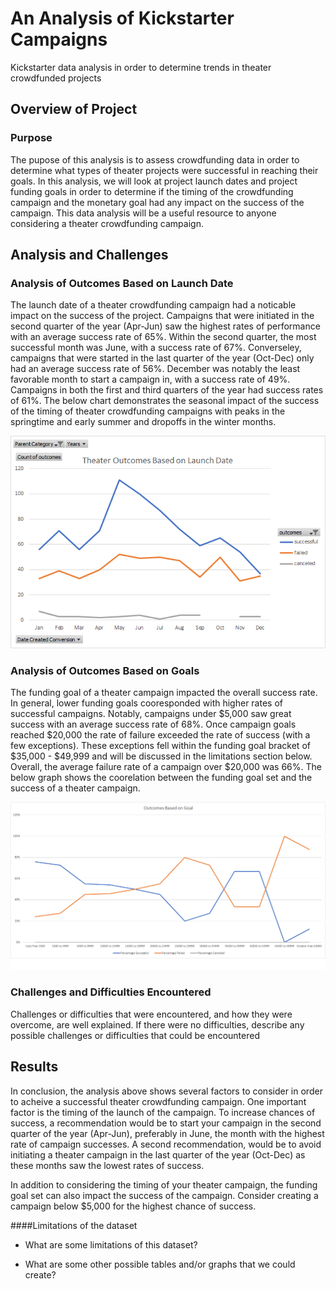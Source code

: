 # An Analysis of Kickstarter Campaigns
Kickstarter data analysis in order to determine trends in theater crowdfunded projects

## Overview of Project

### Purpose
The pupose of this analysis is to assess crowdfunding data in order to determine what types of theater projects were successful in reaching their goals.  In this analysis, we will look at project launch dates and project funding goals in order to determine if the timing of the crowdfunding campaign and the monetary goal had any impact on the success of the campaign. This data analysis will be a useful resource to anyone considering a theater crowdfunding campaign.  

## Analysis and Challenges

### Analysis of Outcomes Based on Launch Date
The launch date of a theater crowdfunding campaign had a noticable impact on the success of the project. Campaigns that were initiated in the second quarter of the year (Apr-Jun) saw the highest rates of performance with an average success rate of 65%.  Within the second quarter, the most successful month was June, with a success rate of 67%. Converseley, campaigns that were started in the last quarter of the year (Oct-Dec) only had an average success rate of 56%.  December was notably the least favorable month to start a campaign in, with a success rate of 49%.  Campaigns in both the first and third quarters of the year had success rates of 61%.  The below chart demonstrates the seasonal impact of the success of the timing of theater crowdfunding campaigns with peaks in the springtime and early summer and dropoffs in the winter months. 

![Theater_Outcomes_vs_Launch.png](Resources/Theater_Outcomes_vs_Launch.png)


### Analysis of Outcomes Based on Goals
The funding goal of a theater campaign impacted the overall success rate.  In general, lower funding goals cooresponded with higher rates of successful campaigns. Notably, campaigns under $5,000 saw great success with an average success rate of 68%. Once campaign goals reached $20,000 the rate of failure exceeded the rate of success (with a few exceptions).  These exceptions fell within the funding goal bracket of $35,000 - $49,999 and will be discussed in the limitations section below.  Overall, the average failure rate of a campaign over $20,000 was 66%. The below graph shows the coorelation between the funding goal set and the success of a theater campaign. 

![Outcomes_vs_Goals.png](Resources/Outcomes_vs_Goals.png)


### Challenges and Difficulties Encountered
Challenges or difficulties that were encountered, and how they were overcome, are well explained. If there were no difficulties, describe any possible challenges or difficulties that could be encountered

## Results
In conclusion, the analysis above shows several factors to consider in order to acheive a successful theater crowdfunding campaign.  One important factor is the timing of the launch of the campaign.  To increase chances of success, a recommendation would be to start your campaign in the second quarter of the year (Apr-Jun), preferably in June, the month with the highest rate of campaign successes.  A second recommendation, would be to avoid initiating a theater campaign in the last quarter of the year (Oct-Dec) as these months saw the lowest rates of success.  

In addition to considering the timing of your theater campaign, the funding goal set can also impact the success of the campaign.  Consider creating a campaign below $5,000 for the highest chance of success.  

####Limitations of the dataset
- What are some limitations of this dataset?

- What are some other possible tables and/or graphs that we could create?
